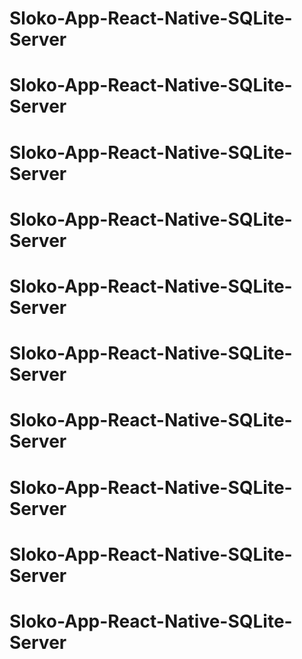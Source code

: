 # Sloko-App-React-Native-SQLite-Server
# Sloko-App-React-Native-SQLite-Server
# Sloko-App-React-Native-SQLite-Server
# Sloko-App-React-Native-SQLite-Server
# Sloko-App-React-Native-SQLite-Server
# Sloko-App-React-Native-SQLite-Server
# Sloko-App-React-Native-SQLite-Server
# Sloko-App-React-Native-SQLite-Server
# Sloko-App-React-Native-SQLite-Server
# Sloko-App-React-Native-SQLite-Server
